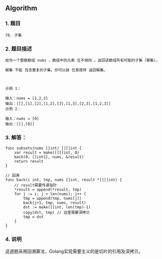 ## Algorithm
### 1. 题目
```
78. 子集
```
### 2. 题目描述
```
给你一个整数数组 nums ，数组中的元素 互不相同 。返回该数组所有可能的子集（幂集）。

解集 不能 包含重复的子集。你可以按 任意顺序 返回解集。

 

示例 1：

输入：nums = [1,2,3]
输出：[[],[1],[2],[1,2],[3],[1,3],[2,3],[1,2,3]]
示例 2：

输入：nums = [0]
输出：[[],[0]]
```

### 3. 解答：
```golang
func subsets(nums []int) [][]int {
	var result = make([][]int, 0)
	back(0, []int{}, nums, &result)
	return result
}

// 回溯
func back(i int, tmp, nums []int, result *[][]int) {
	// result需要传递指针
	*result = append(*result, tmp)
	for j := i; j < len(nums); j++ {
		tmp = append(tmp, nums[j])
		back(j+1, tmp, nums, result)
		dst := make([]int, len(tmp)-1)
		copy(dst, tmp) // 这里需要深拷贝
		tmp = dst
	}
}
```
### 4. 说明
这道题采用回溯算法，Golang实现需要主义的是切片的引用及深拷贝。